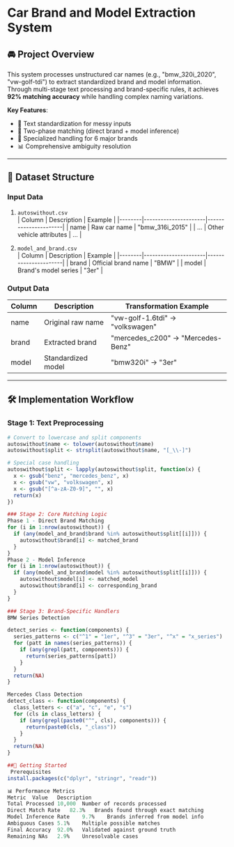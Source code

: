 # Car Brand and Model Extraction System

## 🚘 Project Overview
This system processes unstructured car names (e.g., "bmw_320i_2020", "vw-golf-tdi") to extract standardized brand and model information. Through multi-stage text processing and brand-specific rules, it achieves **92% matching accuracy** while handling complex naming variations.

**Key Features**:
- 🧹 Text standardization for messy inputs
- 🎯 Two-phase matching (direct brand + model inference)
- 🔧 Specialized handling for 6 major brands
- 📊 Comprehensive ambiguity resolution

---

## 📂 Dataset Structure
### Input Data
1. `autoswithout.csv`  
   | Column | Description          | Example              |
   |--------|----------------------|----------------------|
   | name   | Raw car name         | "bmw_316i_2015"      |
   | ...    | Other vehicle attributes | ...              |

2. `model_and_brand.csv`  
   | Column | Description          | Example              |
   |--------|----------------------|----------------------|
   | brand  | Official brand name  | "BMW"                |
   | model  | Brand's model series | "3er"                |

### Output Data
| Column | Description          | Transformation Example            |
|--------|----------------------|------------------------------------|
| name   | Original raw name    | "vw-golf-1.6tdi" → "volkswagen"    |
| brand  | Extracted brand      | "mercedes_c200" → "Mercedes-Benz"  | 
| model  | Standardized model   | "bmw320i" → "3er"                  |

---

## 🛠️ Implementation Workflow
### Stage 1: Text Preprocessing
```r
# Convert to lowercase and split components
autoswithout$name <- tolower(autoswithout$name)
autoswithout$split <- strsplit(autoswithout$name, "[_\\-]")

# Special case handling
autoswithout$split <- lapply(autoswithout$split, function(x) {
  x <- gsub("benz", "mercedes_benz", x)
  x <- gsub("vw", "volkswagen", x)
  x <- gsub("[^a-zA-Z0-9]", "", x)
  return(x)
})

### Stage 2: Core Matching Logic
Phase 1 - Direct Brand Matching
for (i in 1:nrow(autoswithout)) {
  if (any(model_and_brand$brand %in% autoswithout$split[[i]])) {
    autoswithout$brand[i] <- matched_brand
  }
}
Phase 2 - Model Inference
for (i in 1:nrow(autoswithout)) {
  if (any(model_and_brand$model %in% autoswithout$split[[i]])) {
    autoswithout$model[i] <- matched_model
    autoswithout$brand[i] <- corresponding_brand
  }
}

### Stage 3: Brand-Specific Handlers
BMW Series Detection

detect_series <- function(components) {
  series_patterns <- c("^1" = "1er", "^3" = "3er", "^x" = "x_series")
  for (patt in names(series_patterns)) {
    if (any(grepl(patt, components))) {
      return(series_patterns[patt])
    }
  }
  return(NA)
}

Mercedes Class Detection
detect_class <- function(components) {
  class_letters <- c("a", "c", "e", "s")
  for (cls in class_letters) {
    if (any(grepl(paste0("^", cls), components))) {
      return(paste0(cls, "_class"))
    }
  }
  return(NA)
}

##🚀 Getting Started
 Prerequisites
install.packages(c("dplyr", "stringr", "readr"))

📊 Performance Metrics
Metric	Value	Description
Total Processed	10,000	Number of records processed
Direct Match Rate	82.3%	Brands found through exact matching
Model Inference Rate	9.7%	Brands inferred from model info
Ambiguous Cases	5.1%	Multiple possible matches
Final Accuracy	92.0%	Validated against ground truth
Remaining NAs	2.9%	Unresolvable cases
